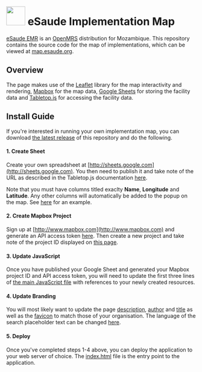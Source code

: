 # <img src="https://s3-eu-west-1.amazonaws.com/esaude/images/esaude-logo.png" height="50px"/> eSaude Implementation Map

[eSaude EMR](http://www.esaude.org/) is an [OpenMRS](http://www.openmrs.org/) distribution for Mozambique. This repository contains the source code for the map of implementations, which can be viewed at [map.esaude.org](http://map.esaude.org).

## Overview

The page makes use of the [Leaflet](http://leafletjs.com/) library for the map interactivity and rendering, [Mapbox](https://www.mapbox.com/) for the map data, [Google Sheets](http://www.google.com/sheets/about/) for storing the facility data and [Tabletop.js](https://github.com/jsoma/tabletop) for accessing the facility data.


## Install Guide

If you're interested in running your own implementation map, you can download [the latest release](https://github.com/esaude/mapa.esaude.org/releases/latest) of this repository and do the following.

#### 1. Create Sheet

Create your own spreadsheet at [http://sheets.google.com](http://sheets.google.com). You then need to publish it and take note of the URL as described in the Tabletop.js documentation [here](https://github.com/jsoma/tabletop#1-getting-your-data-out-there).

Note that you must have columns titled exaclty **Name**, **Longitude** and **Latitude**. Any other columns will automatically be added to the popup on the map. See [here](***REMOVED***) for an example.

#### 2. Create Mapbox Project

Sign up at [http://www.mapbox.com](http://www.mapbox.com) and generate an API access token [here](https://www.mapbox.com/account/apps/). Then create a new project and take note of the project ID displayed on [this page](https://www.mapbox.com/projects/).

#### 3. Update JavaScript

Once you have published your Google Sheet and generated your Mapbox project ID and API access token, you will need to update the first three lines of [the main JavaScript file](https://github.com/esaude/mapa.esaude.org/blob/master/js/mapa.esaude.org.js) with references to your newly created resources.

#### 4. Update Branding

You will most likely want to update the page [description](https://github.com/esaude/mapa.esaude.org/blob/master/index.html#L7), [author](https://github.com/esaude/mapa.esaude.org/blob/master/index.html#L8) and [title](https://github.com/esaude/mapa.esaude.org/blob/master/index.html#L9) as well as the [favicon](https://github.com/esaude/mapa.esaude.org/blob/master/img/favicon.png) to match those of your organisation. The language of the search placeholder text can be changed [here](https://github.com/esaude/mapa.esaude.org/blob/master/index.html#L25).

#### 5. Deploy

Once you've completed steps 1-4 above, you can deploy the application to your web server of choice. The [index.html](https://github.com/esaude/mapa.esaude.org/blob/master/index.html) file is the entry point to the application.